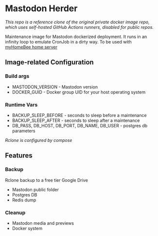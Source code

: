 # Mastodon Herder
_This repo is a reference clone of the original private docker image repo, which uses self-hosted GitHub Actions runners, 
disabled for public repos._

Maintenance  image for Mastodon dockerized deployment.
It runs in an infinity loop to emulate CronJob in a dirty way.
To be used with [myHomeBee home server](https://github.com/mdefenders/myHomeBee.git)

## Image-related Configuration
### Build args
- MASTODON_VERSION - Mastodon version
- DOCKER_GUID - Docker group UID for your host operating system

### Runtime Vars
- BACKUP_SLEEP_BEFORE - seconds to sleep before a maintenance
- BACKUP_SLEEP_AFTER - seconds to sleep after a maintenance
- DB_PASS, DB_HOST, DB_PORT, DB_NAME, DB_USER - postgres db parameters

*Rclone is configured by compose*

## Features

### Backup
Rclone backup to a free tier Google Drive 
- Mastodon public folder 
- Postgres DB
- Redis dump

### Cleanup
- Mastodon media and previews
- Docker system
